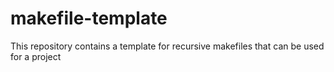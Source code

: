 # makefile-template
This repository contains a template for recursive makefiles that can be used for a project

